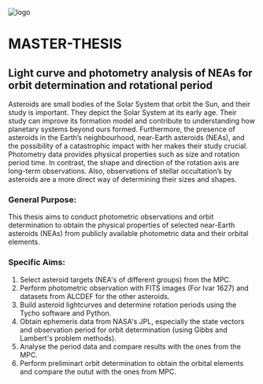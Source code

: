 ![logo](https://github.com/renefiedel/MASTER-THESIS/blob/93bff1072399e00357000df93798d353998d1d96/Reference%20Data/uc3m.png)
# MASTER-THESIS


## Light curve and photometry analysis of NEAs for orbit determination and rotational period

Asteroids are small bodies of the Solar System that orbit the Sun, and their study is important. They depict the Solar System at its early age. Their study can improve its formation model and contribute to understanding how planetary systems beyond ours formed. Furthermore, the presence of asteroids in the Earth’s neighbourhood, near-Earth asteroids (NEAs), and the possibility of a catastrophic impact with her makes their study crucial. Photometry data provides physical properties such as size and rotation period time. In contrast, the shape and direction of the rotation axis are long-term observations. Also, observations of stellar occultation’s by asteroids are a more direct way of determining their sizes and shapes. 

### General Purpose:
This thesis aims to conduct photometric observations and orbit determination to obtain the physical properties of selected near-Earth asteroids (NEAs) from publicly available photometric data and their orbital elements. 

### Specific Aims:
1. Select asteroid targets (NEA's of different groups) from the MPC. 
2. Perform photometric observation with FITS images (For Ivar 1627) and datasets from ALCDEF for the other asteroids. 
3. Build asteroid lightcurves and determine rotation periods using the Tycho software and Python.
4. Obtain ephemeris data from NASA's JPL, especially the state vectors and observation period for orbit determination (using Gibbs and Lambert's problem methods).
5. Analyse the period data and compare results with the ones from the MPC.
6. Perform preliminart orbit determination to obtain the orbital elements and compare the outut with the ones from MPC.
